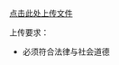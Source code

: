 [点击此处上传文件](https://github.com/liyuanchen2021/liyuanchen2021.github.io/upload/main/file)

上传要求：
- 必须符合法律与社会道德
